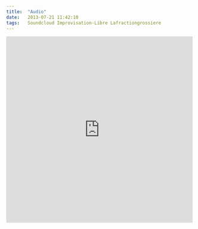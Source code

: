 ```yaml
---
title:  "Audio"
date:   2013-07-21 11:42:10
tags:   Soundcloud Improvisation-Libre Lafractiongrossiere
---
```


<p><iframe src="https://w.soundcloud.com/player/?url=http%3A%2F%2Fapi.soundcloud.com%2Ftracks%2F101952530&amp;visual=true&amp;liking=false&amp;sharing=false&amp;auto_play=false&amp;show_comments=false&amp;continuous_play=false&amp;origin=tumblr" frameborder="0" allowtransparency="true" class="soundcloud_audio_player" width="500" height="500"></iframe></p>
